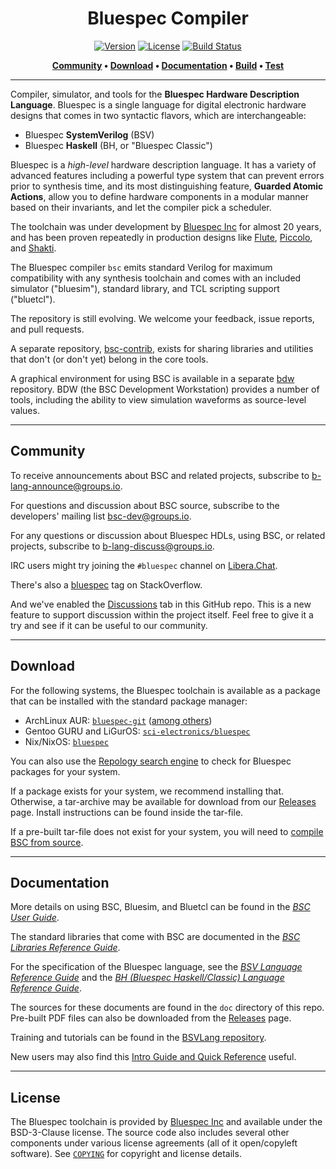 <div class="title-block" style="text-align: center;" align="center">

# Bluespec Compiler

[![Version]](https://github.com/B-Lang-org/bsc/releases/tag/2024.07)
[![License]](./COPYING)
[![Build Status]](https://github.com/b-lang-org/bsc/actions?query=workflow%3ACI+event%3Apush)

[License]:        https://img.shields.io/badge/license-BSD%203-blueviolet.svg
[Version]:        https://img.shields.io/badge/release-2024.07-red.svg?logo=v
[Build Status]:   https://github.com/b-lang-org/bsc/workflows/CI/badge.svg?branch=main&event=push

**[Community] &bull; [Download] &bull; [Documentation] &bull; [Build] &bull; [Test]**

[Community]: #community
[Download]: #download
[Documentation]: #documentation
[Build]: ./INSTALL.md
[TEST]: ./testsuite/README.md

---

</div>

Compiler, simulator, and tools for the **Bluespec Hardware Description
Language**. Bluespec is a single language for digital electronic hardware designs that comes in
two syntactic flavors, which are interchangeable:

  - Bluespec **SystemVerilog** (BSV)
  - Bluespec **Haskell** (BH, or "Bluespec Classic")

Bluespec is a *high-level* hardware description language. It has a variety of
advanced features including a powerful type system that can prevent errors
prior to synthesis time, and its most distinguishing feature, **Guarded Atomic
Actions**, allow you to define hardware components in a modular manner based on
their invariants, and let the compiler pick a scheduler.

The toolchain was under development by [Bluespec Inc] for almost 20 years, and
has been proven repeatedly in production designs like [Flute], [Piccolo], and
[Shakti].

The Bluespec compiler `bsc` emits standard Verilog for maximum compatibility
with any synthesis toolchain and comes with an included simulator ("bluesim"),
standard library, and TCL scripting support ("bluetcl").

The repository is still evolving. We welcome your feedback, issue reports,
and pull requests.

A separate repository, [bsc-contrib],
exists for sharing libraries and utilities that don't (or don't yet) belong in
the core tools.

A graphical environment for using BSC is available in a separate [bdw]
repository. BDW (the BSC Development Workstation) provides a number of
tools, including the ability to view simulation waveforms as
source-level values.

[Bluespec Inc]: https://bluespec.com
[Flute]: https://github.com/bluespec/Flute
[Piccolo]: https://github.com/bluespec/Piccolo
[Shakti]: https://shakti.org.in

[bsc-contrib]: https://github.com/B-Lang-org/bsc-contrib
[bdw]: https://github.com/B-Lang-org/bdw

---

## Community

To receive announcements about BSC and related projects, subscribe to
[b-lang-announce@groups.io](https://groups.io/g/b-lang-announce).

For questions and discussion about BSC source, subscribe to the
developers' mailing list [bsc-dev@groups.io](https://groups.io/g/bsc-dev).

For any questions or discussion about Bluespec HDLs, using BSC, or
related projects, subscribe to [b-lang-discuss@groups.io](https://groups.io/g/b-lang-discuss).

IRC users might try joining the `#bluespec` channel on [Libera.Chat](https://libera.chat/).

There's also a [bluespec](https://stackoverflow.com/questions/tagged/bluespec)
tag on StackOverflow.

And we've enabled the [Discussions](https://github.com/B-Lang-org/bsc/discussions)
tab in this GitHub repo.
This is a new feature to support discussion within the project itself.
Feel free to give it a try and see if it can be useful to our community.

---

## Download

For the following systems, the Bluespec toolchain is available
as a package that can be installed with the standard package manager:

* ArchLinux AUR: [`bluespec-git`](https://aur.archlinux.org/packages/bluespec-git/) ([among others](https://aur.archlinux.org/packages/?K=bluespec))
* Gentoo GURU and LiGurOS: [`sci-electronics/bluespec`](https://gitweb.gentoo.org/repo/proj/guru.git/tree/sci-electronics/bluespec)
* Nix/NixOS: [`bluespec`](https://search.nixos.org/packages?channel=20.09&from=0&size=50&sort=relevance&query=bluespec)

You can also use the [Repology search engine](https://repology.org/project/bluespec/versions)
to check for Bluespec packages for your system.

If a package exists for your system, we recommend installing that.
Otherwise, a tar-archive may be available for download from our
[Releases](https://github.com/B-Lang-org/bsc/releases) page.
Install instructions can be found inside the tar-file.

If a pre-built tar-file does not exist for your system,
you will need to [compile BSC from source](INSTALL.md).

---

## Documentation

More details on using BSC, Bluesim, and Bluetcl can be found in the
[_BSC User
Guide_](https://github.com/B-Lang-org/bsc/releases/latest/download/bsc_user_guide.pdf).

The standard libraries that come with BSC are documented in the [_BSC
Libraries Reference
Guide_](https://github.com/B-Lang-org/bsc/releases/latest/download/bsc_libraries_ref_guide.pdf).

For the specification of the Bluespec language, see the [_BSV Language
Reference
Guide_](https://github.com/B-Lang-org/bsc/releases/latest/download/BSV_lang_ref_guide.pdf)
and the [_BH (Bluespec Haskell/Classic) Language Reference
Guide_](https://github.com/B-Lang-org/bsc/releases/latest/download/BH_lang_ref_guide.pdf).

The sources for these documents are found in the `doc`
directory of this repo.  Pre-built PDF files can also be downloaded
from the [Releases](https://github.com/B-Lang-org/bsc/releases) page.

Training and tutorials can be found in the [BSVLang
repository](https://github.com/BSVLang/Main).

New users may also find this
[Intro Guide and Quick Reference](https://github.com/kcamenzind/BluespecIntroGuide)
useful.

---

## License

The Bluespec toolchain is provided by [Bluespec Inc] and
available under the BSD-3-Clause license.
The source code also includes several other components under
various license agreements (all of it open/copyleft software).
See [`COPYING`](COPYING) for copyright and license details.
